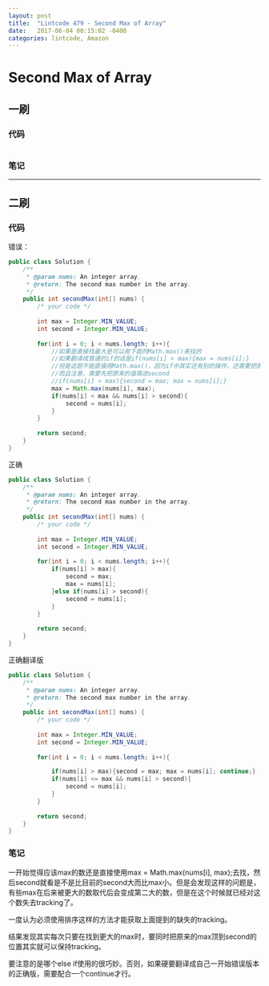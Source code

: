 ```yaml
---
layout: post
title:  "Lintcode 479 - Second Max of Array"
date:   2017-06-04 00:15:02 -0400
categories: lintcode, Amazon
---
```


# Second Max of Array

## 一刷

### 代码
```java

```

### 笔记


---

## 二刷

### 代码

错误：
```java
public class Solution {
    /**
     * @param nums: An integer array.
     * @return: The second max number in the array.
     */
    public int secondMax(int[] nums) {
        /* your code */
        
        int max = Integer.MIN_VALUE;
        int second = Integer.MIN_VALUE;
        
        for(int i = 0; i < nums.length; i++){
            //如果是直接找最大是可以用下面的Math.max()来找的
            //如果翻译成普通的if的话是if(nums[i] > max){max = nums[i];}
            //但是这题不能直接用Math.max()，因为if中其实还有别的操作，还需要把原来max中的元素“顶”到second中
            //而且注意，需要先把原来的值填进second
            //if(nums[i] > max){second = max; max = nums[i];}
            max = Math.max(nums[i], max);
            if(nums[i] < max && nums[i] > second){
                second = nums[i];
            }
        }
        
        return second;
    }
}
```

正确
```java
public class Solution {
    /**
     * @param nums: An integer array.
     * @return: The second max number in the array.
     */
    public int secondMax(int[] nums) {
        /* your code */
        
        int max = Integer.MIN_VALUE;
        int second = Integer.MIN_VALUE;
        
        for(int i = 0; i < nums.length; i++){
            if(nums[i] > max){
                second = max;
                max = nums[i];
            }else if(nums[i] > second){
                second = nums[i];
            }
        }
        
        return second;
    }
}
```

正确翻译版
```java
public class Solution {
    /**
     * @param nums: An integer array.
     * @return: The second max number in the array.
     */
    public int secondMax(int[] nums) {
        /* your code */
        
        int max = Integer.MIN_VALUE;
        int second = Integer.MIN_VALUE;
        
        for(int i = 0; i < nums.length; i++){

            if(nums[i] > max){second = max; max = nums[i]; continue;}
            if(nums[i] <= max && nums[i] > second){
                second = nums[i];
            }
        }
        
        return second;
    }
}
```



### 笔记

一开始觉得应该max的数还是直接使用max = Math.max(nums[i], max);去找，然后second就看是不是比目前的second大而比max小。但是会发现这样的问题是，有些max在后来被更大的数取代后会变成第二大的数，但是在这个时候就已经对这个数失去tracking了。

一度认为必须使用排序这样的方法才能获取上面提到的缺失的tracking。

结果发现其实每次只要在找到更大的max时，要同时把原来的max顶到second的位置其实就可以保持tracking。

要注意的是哪个else if使用的很巧妙。否则，如果硬要翻译成自己一开始错误版本的正确版，需要配合一个continue才行。